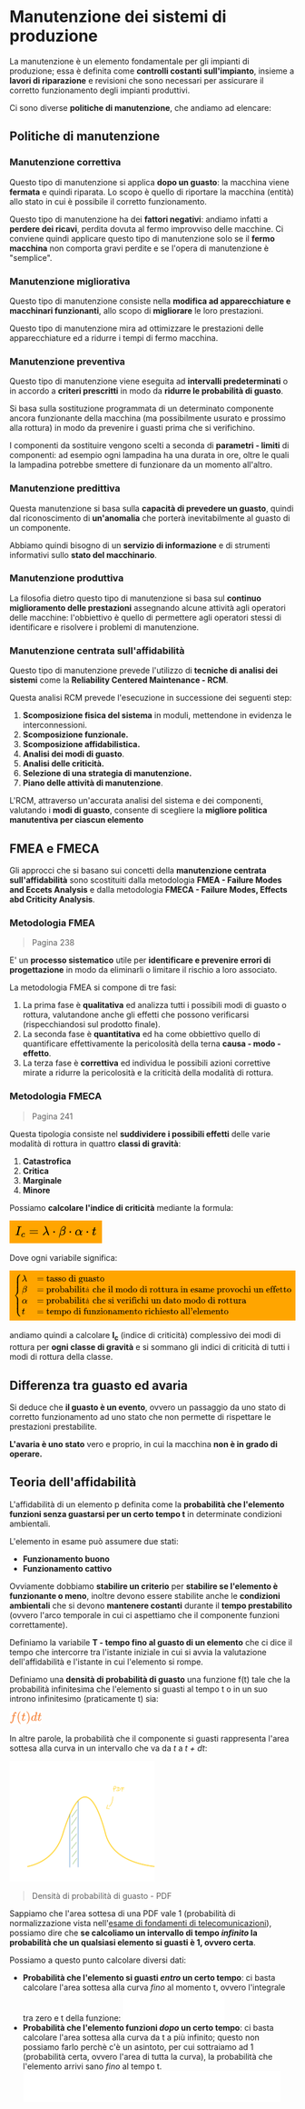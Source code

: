 # Manutenzione dei sistemi di produzione

La manutenzione è un elemento fondamentale per gli impianti di produzione; essa è definita come **controlli costanti sull'impianto**, insieme a **lavori di riparazione** e revisioni che sono necessari per assicurare il corretto funzionamento degli impianti produttivi.

Ci sono diverse **politiche di manutenzione**, che andiamo ad elencare:

## Politiche di manutenzione

### Manutenzione correttiva

Questo tipo di manutenzione si applica **dopo un guasto**: la macchina viene **fermata** e quindi riparata. Lo scopo è quello di riportare la macchina (entità) allo stato in cui è possibile il corretto funzionamento.

Questo tipo di manutenzione ha dei **fattori negativi**: andiamo infatti a **perdere dei ricavi**, perdita dovuta al fermo improvviso delle macchine.
Ci conviene quindi applicare questo tipo di manutenzione solo se il **fermo macchina** non comporta gravi perdite e se l'opera di manutenzione è "semplice".

### Manutenzione migliorativa

Questo tipo di manutenzione consiste nella **modifica ad apparecchiature e macchinari funzionanti**, allo scopo di **migliorare** le loro prestazioni.

Questo tipo di manutenzione mira ad ottimizzare le prestazioni delle apparecchiature ed a ridurre i tempi di fermo macchina.

### Manutenzione preventiva

Questo tipo di manutenzione viene eseguita ad **intervalli predeterminati** o in accordo a **criteri prescritti** in modo da **ridurre le probabilità di guasto**.

Si basa sulla sostituzione programmata di un determinato componente ancora funzionante della macchina (ma possibilmente usurato e prossimo alla rottura) in modo da prevenire i guasti prima che si verifichino.

I componenti da sostituire vengono scelti a seconda di **parametri - limiti** di componenti: ad esempio ogni lampadina ha una durata in ore, oltre le quali la lampadina potrebbe smettere di funzionare da un momento all'altro.

### Manutenzione predittiva

Questa manutenzione si basa sulla **capacità di prevedere un guasto**, quindi dal riconoscimento di **un'anomalia** che porterà inevitabilmente al guasto di un componente.

Abbiamo quindi bisogno di un **servizio di informazione** e di strumenti informativi sullo **stato del macchinario**.

### Manutenzione produttiva

La filosofia dietro questo tipo di manutenzione si basa sul **continuo miglioramento delle prestazioni** assegnando alcune attività agli operatori delle macchine: l'obbiettivo è quello di permettere agli operatori stessi di identificare e risolvere i problemi di manutenzione.

### Manutenzione centrata sull'affidabilità

Questo tipo di manutenzione prevede l'utilizzo di **tecniche di analisi dei sistemi** come la **Reliability Centered Maintenance - RCM**.

Questa analisi RCM prevede l'esecuzione in successione dei seguenti step:

1. **Scomposizione fisica del sistema** in moduli, mettendone in evidenza le interconnessioni.
2. **Scomposizione funzionale.**
3. **Scomposizione affidabilistica.**
4. **Analisi dei modi di guasto**.
5. **Analisi delle criticità.**
6. **Selezione di una strategia di manutenzione.**
7. **Piano delle attività di manutenzione**.

L'RCM, attraverso un'accurata analisi del sistema e dei componenti, valutando i **modi di guasto**, consente di scegliere la **migliore politica manutentiva per ciascun elemento**

## FMEA e FMECA

Gli approcci che si basano sui concetti della **manutenzione centrata sull'affidabilità** sono scostituiti dalla metodologia **FMEA - Failure Modes and Eccets Analysis** e dalla metodologia **FMECA - Failure Modes, Effects abd Criticity Analysis**.

### Metodologia FMEA

> Pagina 238

E' un **processo sistematico** utile per **identificare e prevenire errori di progettazione** in modo da eliminarli o limitare il rischio a loro associato. 

La metodologia FMEA si compone di tre fasi:

1. La prima fase è **qualitativa** ed analizza tutti i possibili modi di guasto o rottura, valutandone anche gli effetti che possono verificarsi (rispecchiandosi sul prodotto finale).
2. La seconda fase è **quantitativa** ed ha come obbiettivo quello di quantificare effettivamente la pericolosità della terna **causa - modo - effetto**.
3. La terza fase è **correttiva** ed individua le possibili azioni correttive mirate a ridurre la pericolosità e la criticità della modalità di rottura.

### Metodologia FMECA

> Pagina 241

Questa tipologia consiste nel **suddividere i possibili effetti** delle varie modalità di rottura in quattro **classi di gravità**:

1. **Catastrofica**
2. **Critica**
3. **Marginale**
4. **Minore**

Possiamo **calcolare l'indice di criticità** mediante la formula:

![equazione](assets/equazione.png)

Dove ogni variabile significa:

![significato](assets/significato-1689687832115-6.png)

andiamo quindi a calcolare **I<sub>c</sub>** (indice di criticità) complessivo dei modi di rottura per **ogni classe di gravità** e si sommano gli indici di criticità di tutti i modi di rottura della classe.

## Differenza tra guasto ed avaria

Si deduce che **il guasto è un evento**, ovvero un passaggio da uno stato di corretto funzionamento ad uno stato che non permette di rispettare le prestazioni prestabilite.

**L'avaria è uno stato** vero e proprio, in cui la macchina **non è in grado di operare.**

## Teoria dell'affidabilità

L'affidabilità di un elemento p definita come la **probabilità che l'elemento funzioni senza guastarsi per un certo tempo t** in determinate condizioni ambientali.

L'elemento in esame può assumere due stati:

- **Funzionamento buono**
- **Funzionamento cattivo**

Ovviamente dobbiamo **stabilire un criterio** per **stabilire se l'elemento è funzionante o meno**, inoltre devono essere stabilite anche le **condizioni ambientali** che si devono **mantenere costanti** durante il **tempo prestabilito** (ovvero l'arco temporale in cui ci aspettiamo che il componente funzioni correttamente).

Definiamo la variabile **T - tempo fino al guasto di un elemento** che ci dice il tempo che intercorre tra l'istante iniziale in cui si avvia la valutazione dell'affidabilità e l'istante in cui l'elemento si rompe.

Definiamo una **densità di probabilità di guasto**  una funzione f(t) tale che la probabilità infinitesima che l'elemento si guasti al tempo t o in un suo introno infinitesimo (praticamente t) sia:

![dt](assets/dt.png)

In altre parole, la probabilità che il componente si guasti rappresenta l'area sottesa alla curva in un intervallo che va da *t* a *t + dt*:

<img src="assets/187th23-161403.png" alt="187th23-161403" style="zoom:25%;" />

> Densità di probabilità di guasto - PDF

Sappiamo che l'area sottesa di una PDF vale 1 (probabilità di normalizzazione vista nell'[esame di fondamenti di telecomunicazioni](https://github.com/follen99/Fondamenti-Di-Telecomunicazioni/blob/main/Appunti/2.07%20-%20PDF%20E%20Gaussiana.pdf)), possiamo dire che **se calcoliamo un intervallo di tempo *infinito* la probabilità che un qualsiasi elemento si guasti è 1, ovvero certa**.

Possiamo a questo punto calcolare diversi dati:

- **Probabilità che l'elemento si guasti *entro* un certo tempo**: ci basta calcolare l'area sottesa alla curva *fino* al momento t, ovvero l'integrale tra zero e t della funzione:
  ![int1](assets/int1-1689690029797-12.png)
- **Probabilità che l'elemento funzioni *dopo* un certo tempo**: ci basta calcolare l'area sottesa alla curva da t a più infinito; questo non possiamo farlo perchè c'è un asintoto, per cui sottraiamo ad 1 (probabilità certa, ovvero l'area di tutta la curva), la probabilità che l'elemento arrivi sano *fino* al tempo t.
  ![ttt](assets/ttt.png)